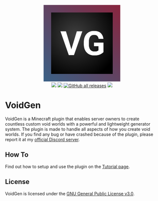 <p align="center">
    <img src="docs/assets/Logo.svg" width=50%>
    <br>
    <a href="https://discord.gg/Q7yj32FMFh"><img src="https://discordapp.com/api/guilds/681986370214166548/widget.png?style=shield"></a>   
    <a href="https://github.com/xtkq-is-not-available/VoidGen/releases/latest"><img src="https://img.shields.io/github/v/release/xtkq-is-not-available/VoidGen?label=release&color=success"></a>
    <a href="https://github.com/xtkq-is-not-available/VoidGen/releases/latest"><img alt="GitHub all releases" src="https://img.shields.io/github/downloads/xtkq-is-not-available/VoidGen/total"></a>    
    <a href="https://github.com/Wynntils/Wynntils/blob/development/LICENSE"><img src="https://img.shields.io/github/license/xtkq-is-not-available/VoidGen?label=license&color=success"></a>
</p>

# VoidGen

VoidGen is a Minecraft plugin that enables server owners to create countless custom void worlds with a powerful and
lightweight generator system. The plugin is made to handle all aspects of how you create void worlds. If you find any bug or have crashed because of the plugin, please report it at
my [official Discord server](https://discord.gg/Q7yj32FMFh).

## How To

Find out how to setup and use the plugin on the [Tutorial page](docs/tutorial.md).

<!---
## FAQ

Find answers to frequently asked questions on the [FAQ page](docs/faq.md).
--->
## License

VoidGen is licensed under
the [GNU General Public License v3.0](https://github.com/xtkq-is-not-available/VoidGen/blob/master/LICENSE.md).
